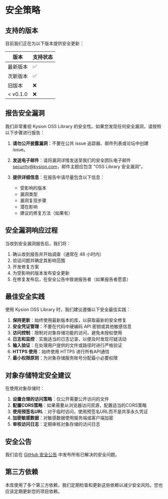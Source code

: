 # 安全策略

## 支持的版本

目前我们正在为以下版本提供安全更新：

| 版本 | 支持状态 |
| --- | --- |
| 最新版本 | :white_check_mark: |
| 次新版本 | :white_check_mark: |
| 旧版本 | :x: |
| < v0.1.0 | :x: |

## 报告安全漏洞

我们非常重视 Kysion OSS Library 的安全性。如果您发现任何安全漏洞，请按照以下步骤进行报告：

1. **请勿公开披露漏洞**：不要在公共 issue 追踪器、邮件列表或论坛中创建 issue。

2. **发送电子邮件**：请将漏洞详情发送至我们的安全团队电子邮件 [security@kysion.com](mailto:security@kysion.com)，邮件主题应包含 "OSS Library 安全漏洞"。

3. **提供详细信息**：在报告中请尽量包含以下信息：
   - 受影响的版本
   - 漏洞类型
   - 漏洞复现步骤
   - 潜在影响
   - 建议的修复方法（如果有）

## 安全漏洞响应过程

当收到安全漏洞报告后，我们将：

1. 确认收到报告并开始调查（通常在 48 小时内）
2. 验证问题并确定其影响范围
3. 开发修复方案
4. 为受影响的版本发布安全更新
5. 在修复发布后，在安全公告中致谢报告者（如果报告者愿意）

## 最佳安全实践

使用 Kysion OSS Library 时，我们建议遵循以下安全最佳实践：

1. **保持更新**：始终使用最新版本的库，以获取最新的安全修复
2. **安全凭证管理**：不要在代码中硬编码 API 密钥或其他敏感信息
3. **访问控制**：限制对对象存储功能的访问，避免未授权使用
4. **日志和监控**：实施适当的日志记录，以便及时发现可疑活动
5. **输入验证**：在处理用户提供的文件或路径时进行严格验证
6. **HTTPS 使用**：始终使用 HTTPS 进行所有API通信
7. **最小权限原则**：为对象存储服务账号分配最小必要权限

## 对象存储特定安全建议

在使用对象存储时：

1. **设置合理的访问策略**：仅公开需要公开访问的文件
2. **配置CORS策略**：如果需要从浏览器访问资源，配置适当的CORS策略
3. **使用预签名URL**：对于临时访问，使用预签名URL而不是共享永久凭证
4. **加密敏感数据**：对敏感数据使用服务端或客户端加密
5. **审核访问日志**：定期审核对象存储的访问日志

## 安全公告

我们会在 [GitHub 安全公告](https://github.com/kysion/oss-library/security/advisories) 中发布所有已解决的安全问题。

## 第三方依赖

本库使用了多个第三方依赖，我们定期检查和更新这些依赖以减少安全风险。您也应该定期更新您的项目依赖。

